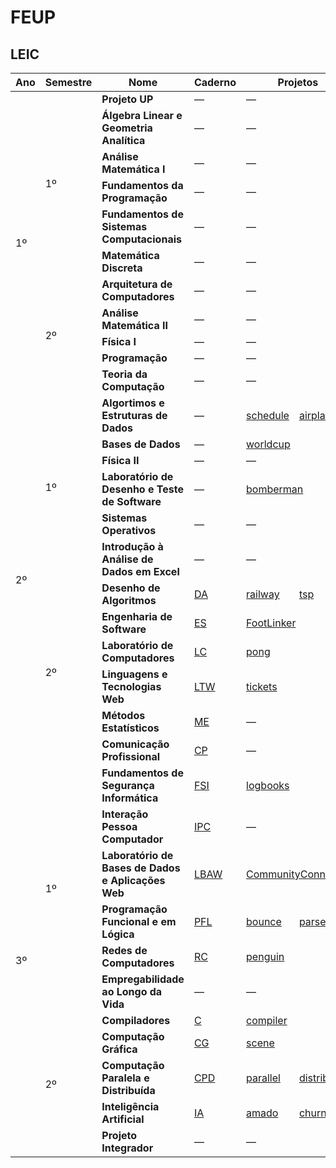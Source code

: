# FEUP

## LEIC

<table>
    <thead>
        <tr>
            <th>Ano</th>
            <th>Semestre</th>
            <th>Nome</th>
            <th>Caderno</th>
            <th colspan="2">Projetos</th>
            <th>Classificação</th>
        </tr>
    </thead>
    <tbody>
        <tr>
            <td rowspan="11">1º</td>
            <td rowspan="6">1º</td>
            <td><strong>Projeto UP</strong></td>
            <td>&mdash;</td>
            <td colspan="2">&mdash;</td>
            <td>17</td>
        </tr>
        <tr>
            <td><strong>Álgebra Linear e Geometria Analítica</strong></td>
            <td>&mdash;</td>
            <td colspan="2">&mdash;</td>
            <td>20</td>
        </tr>
        <tr>
            <td><strong>Análise Matemática I</strong></td>
            <td>&mdash;</td>
            <td colspan="2">&mdash;</td>
            <td>18</td>
        </tr>
        <tr>
            <td><strong>Fundamentos da Programação</strong></td>
            <td>&mdash;</td>
            <td colspan="2">&mdash;</td>
            <td>19</td>
        </tr>
        <tr>
            <td><strong>Fundamentos de Sistemas Computacionais</strong></td>
            <td>&mdash;</td>
            <td colspan="2">&mdash;</td>
            <td>19</td>
        </tr>
        <tr>
            <td><strong>Matemática Discreta</strong></td>
            <td>&mdash;</td>
            <td colspan="2">&mdash;</td>
            <td>19</td>
        </tr>
        <tr>
            <td rowspan="5">2º</td>
            <td><strong>Arquitetura de Computadores</strong></td>
            <td>&mdash;</td>
            <td colspan="2">&mdash;</td>
            <td>19</td>
        </tr>
        <tr>
            <td><strong>Análise Matemática II</strong></td>
            <td>&mdash;</td>
            <td colspan="2">&mdash;</td>
            <td>20</td>
        </tr>
        <tr>
            <td><strong>Física I</strong></td>
            <td>&mdash;</td>
            <td colspan="2">&mdash;</td>
            <td>18</td>
        </tr>
        <tr>
            <td><strong>Programação</strong></td>
            <td>&mdash;</td>
            <td colspan="2">&mdash;</td>
            <td>20</td>
        </tr>
        <tr>
            <td><strong>Teoria da Computação</strong></td>
            <td>&mdash;</td>
            <td colspan="2">&mdash;</td>
            <td>17</td>
        </tr>
        <tr>
            <td rowspan="12">2º</td>
            <td rowspan="6">1º</td>
            <td><strong>Algortimos e Estruturas de Dados</strong></td>
            <td>&mdash;</td>
            <td><a href="https://github.com/manelneto/schedule">schedule</a></td>
            <td><a href="https://github.com/manelneto/airplanes">airplanes</a></td>
            <td>19</td>
        </tr>
        <tr>
            <td><strong>Bases de Dados</strong></td>
            <td>&mdash;</td>
            <td colspan="2"><a href="https://github.com/manelneto/worldcup">worldcup</a></td>
            <td>17</td>
        </tr>
        <tr>
            <td><strong>Física II</strong></td>
            <td>&mdash;</td>
            <td colspan="2">&mdash;</td>
            <td>20</td>
        </tr>
        <tr>
            <td><strong>Laboratório de Desenho e Teste de Software</strong></td>
            <td>&mdash;</td>
            <td colspan="2"><a href="https://github.com/manelneto/bomberman">bomberman</a></td>
            <td>17</td>
        </tr>
        <tr>
            <td><strong>Sistemas Operativos</strong></td>
            <td>&mdash;</td>
            <td colspan="2">&mdash;</td>
            <td>20</td>
        </tr>
        <tr>
            <td><strong>Introdução à Análise de Dados em Excel</strong></td>
            <td>&mdash;</td>
            <td colspan="2">&mdash;</td>
            <td>20</td>
        </tr>
        <tr>
            <td rowspan="6">2º</td>
            <td><strong>Desenho de Algoritmos</strong></td>
            <td><a href="./A2/S2/DA.pdf">DA</a></td>
            <td><a href="https://github.com/manelneto/railway">railway</a></td>
            <td><a href="https://github.com/manelneto/tsp">tsp</a></td>
            <td>17</td>
        </tr>
        <tr>
            <td><strong>Engenharia de Software</strong></td>
            <td><a href="./A2/S2/ES.pdf">ES</a></td>
            <td colspan="2"><a href="https://github.com/manelneto/FootLinker">FootLinker</a></td>
            <td>19</td>
        </tr>
        <tr>
            <td><strong>Laboratório de Computadores</strong></td>
            <td><a href="./A2/S2/LC.pdf">LC</a></td>
            <td colspan="2"><a href="https://github.com/manelneto/pong">pong</a></td>
            <td>19</td>
        </tr>
        <tr>
            <td><strong>Linguagens e Tecnologias Web</strong></td>
            <td><a href="./A2/S2/LTW.pdf">LTW</a></td>
            <td colspan="2"><a href="https://github.com/manelneto/tickets">tickets</a></td>
            <td>18</td>
        </tr>
        <tr>
            <td><strong>Métodos Estatísticos</strong></td>
            <td><a href="./A2/S2/ME.pdf">ME</a></td>
            <td colspan="2">&mdash;</td>
            <td>17</td>
        </tr>
        <tr>
            <td><strong>Comunicação Profissional</strong></td>
            <td><a href="./A2/S2/CP.pdf">CP</a></td>
            <td colspan="2">&mdash;</td>
            <td>16</td>
        </tr>
        <tr>
            <td rowspan="11">3º</td>
            <td rowspan="6">1º</td>
            <td><strong>Fundamentos de Segurança Informática</strong></td>
            <td><a href="./A3/S1/FSI.pdf">FSI</a></td>
            <td colspan="2"><a href="https://github.com/manelneto/logbooks">logbooks</a></td>
            <td>19</td>
        </tr>
        <tr>
            <td><strong>Interação Pessoa Computador</strong></td>
            <td><a href="./A3/S1/IPC.pdf">IPC</a></td>
            <td colspan="2">&mdash;</td>
            <td>18</td>
        </tr>
        <tr>
            <td><strong>Laboratório de Bases de Dados e Aplicações Web</strong></td>
            <td><a href="./A3/S1/LBAW.pdf">LBAW</a></td>
            <td colspan="2"><a href="https://github.com/manelneto/CommunityConnect">CommunityConnect</a></td>
            <td>20</td>
        </tr>
        <tr>
            <td><strong>Programação Funcional e em Lógica</strong></td>
            <td><a href="./A3/S1/PFL.pdf">PFL</a></td>
            <td><a href="https://github.com/manelneto/bounce">bounce</a></td>
            <td><a href="https://github.com/manelneto/parser">parser</a></td>
            <td>19</td>
        </tr>
        <tr>
            <td><strong>Redes de Computadores</strong></td>
            <td><a href="./A3/S1/RC.pdf">RC</a></td>
            <td colspan="2"><a href="https://github.com/manelneto/penguin">penguin</a></td>
            <td>18</td>
        </tr>
        <tr>
            <td><strong>Empregabilidade ao Longo da Vida</strong></td>
            <td>&mdash;</td>
            <td colspan="2">&mdash;</td>
            <td>20</td>
        </tr>
        <tr>
            <td rowspan="5">2º</td>
            <td><strong>Compiladores</strong></td>
            <td><a href="./A3/S2/C.pdf">C</a></td>
            <td colspan="2"><a href="https://github.com/manelneto/compiler">compiler</a></td>
            <td>19</td>
        </tr>
        <tr>
            <td><strong>Computação Gráfica</strong></td>
            <td><a href="./A3/S2/CG.pdf">CG</a></td>
            <td colspan="2"><a href="https://github.com/manelneto/scene">scene</a></td>
            <td>19</td>
        </tr>
        <tr>
            <td><strong>Computação Paralela e Distribuída</strong></td>
            <td><a href="./A3/S2/CPD.pdf">CPD</a></td>
            <td><a href="https://github.com/manelneto/parallel">parallel</a></td>
            <td><a href="https://github.com/manelneto/distributed">distributed</a></td>
            <td>18</td>
        </tr>
        <tr>
            <td><strong>Inteligência Artificial</strong></td>
            <td><a href="./A3/S2/IA.pdf">IA</a></td>
            <td><a href="https://github.com/manelneto/amado">amado</a></td>
            <td><a href="https://github.com/manelneto/churn">churn</a></td>
            <td>20</td>
        </tr>
        <tr>
            <td><strong>Projeto Integrador</strong></td>
            <td>&mdash;</td>
            <td colspan="2">&mdash;</td>
            <td>19</td>
        </tr>
    </tbody>
</table>
